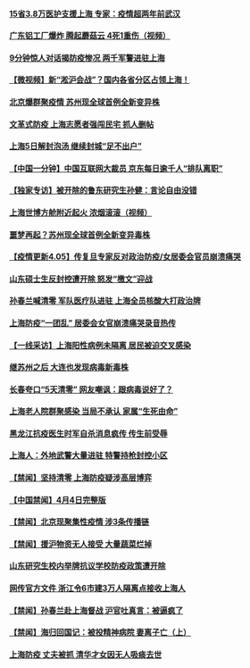 #### [15省3.8万医护支援上海 专家：疫情超两年前武汉](../pages/prog204/a103392207.md) 
#### [广东铝工厂爆炸 腾起蘑菇云 4死1重伤（视频）](../pages/prog204/a103392064.md) 
#### [9分钟惊人对话揭防疫惨况 两千军警进驻上海](../pages/prog204/a103392073.md) 
#### [【微视频】新“淞沪会战”？国内各省分区占领上海！](../pages/prog204/a103391647.md) 
#### [北京爆群聚疫情 苏州现全球首例全新变异株](../pages/prog204/a103391918.md) 
#### [文革式防疫 上海志愿者强闯民宅 抓人删帖](../pages/prog204/a103392046.md) 
#### [上海5日解封泡汤 继续封城“足不出户”](../pages/prog204/a103392126.md) 
#### [【中国一分钟】中国互联网大裁员 京东每日逾千人“排队离职”](../pages/prog204/a103391886.md) 
#### [【独家专访】被开除的鲁东研究生孙健：言论自由没错](../pages/prog204/a103392088.md) 
#### [上海世博方舱附近起火 浓烟滚滚（视频）](../pages/prog204/a103392059.md) 
#### [噩梦再起？苏州现全球首例全新变异毒株](../pages/prog204/a103391988.md) 
#### [【疫情更新4.05】传复旦专家反对政治防疫/女居委会官员崩溃痛哭](../pages/prog204/a103384636.md) 
#### [山东硕士生反封控遭开除 怒发“檄文”迎战](../pages/prog204/a103391996.md) 
#### [孙春兰喊清零 军队医疗队进驻 上海全员核酸大打政治牌](../pages/prog204/a103391998.md) 
#### [上海防疫“一团乱” 居委会女官崩溃痛哭录音热传](../pages/prog204/a103391874.md) 
#### [【一线采访】上海阳性病例未隔离 居民被迫交叉感染](../pages/prog204/a103391830.md) 
#### [继苏州之后 大连也发现病毒新毒株](../pages/prog204/a103391828.md) 
#### [长春夸口“5天清零” 网友嘲讽：跟病毒说好了？](../pages/prog204/a103391814.md) 
#### [上海老人院群聚感染 当局不承认 家属“生死由命”](../pages/prog204/a103391692.md) 
#### [黑龙江抗疫医生时军自杀消息疯传 传生前受辱](../pages/prog204/a103391684.md) 
#### [上海人：外地武警大量进驻 特警持枪封控小区](../pages/prog204/a103391762.md) 
#### [【禁闻】坚持清零 上海防疫疑涉高层博弈](../pages/prog204/a103391700.md) 
#### [【中国禁闻】4月4日完整版](../pages/prog204/a103391734.md) 
#### [【禁闻】北京现聚集性疫情 涉3条传播链](../pages/prog204/a103391736.md) 
#### [【禁闻】援沪物资无人接受 大量蔬菜烂掉](../pages/prog204/a103391703.md) 
#### [山东研究生校内举牌抗议学校防疫政策遭开除](../pages/prog204/a103391625.md) 
#### [网传官方文件 浙江令6市建3万人隔离点接收上海人](../pages/prog204/a103391678.md) 
#### [【禁闻】孙春兰赴上海督战 沪官吐真言：被逼疯了](../pages/prog204/a103391656.md) 
#### [【禁闻】海归回国记：被投精神病院 妻离子亡（上）](../pages/prog204/a103391630.md) 
#### [上海防疫 丈夫被抓 清华才女因无人吸痰去世](../pages/prog204/a103391638.md) 

